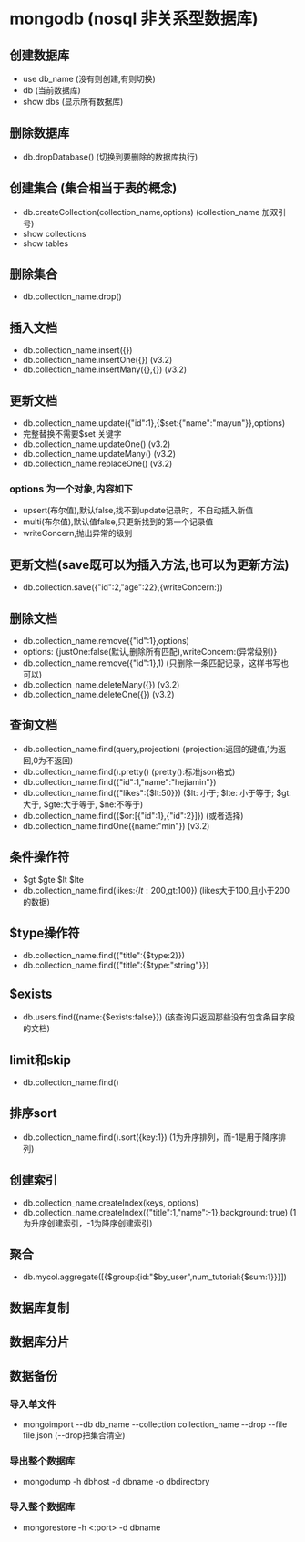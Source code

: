 # mongodb  (nosql 非关系型数据库)

## 创建数据库
- use db_name   (没有则创建,有则切换)
- db  (当前数据库)
- show dbs  (显示所有数据库)

## 删除数据库
- db.dropDatabase()    (切换到要删除的数据库执行)

## 创建集合  (集合相当于表的概念)
- db.createCollection(collection_name,options)   (collection_name 加双引号)
- show collections
- show tables

## 删除集合
- db.collection_name.drop()   

## 插入文档
- db.collection_name.insert({})
- db.collection_name.insertOne({})  (v3.2)
- db.collection_name.insertMany({},{})  (v3.2)

## 更新文档
- db.collection_name.update({"id":1},{$set:{"name":"mayun"}},options)
- 完整替换不需要$set 关键字
- db.collection_name.updateOne()  (v3.2)
- db.collection_name.updateMany()  (v3.2)
- db.collection_name.replaceOne()  (v3.2)

### options 为一个对象,内容如下 
- upsert(布尔值),默认false,找不到update记录时，不自动插入新值
- multi(布尔值),默认值false,只更新找到的第一个记录值
- writeConcern,抛出异常的级别

## 更新文档(save既可以为插入方法,也可以为更新方法)
- db.collection.save({"id":2,"age":22},{writeConcern:<document>})


## 删除文档
- db.collection_name.remove({"id":1},options)
- options: {justOne:false(默认,删除所有匹配),writeConcern:(异常级别)}
- db.collection_name.remove({"id":1},1) (只删除一条匹配记录，这样书写也可以)
- db.collection_name.deleteMany({})  (v3.2)
- db.collection_name.deleteOne({})   (v3.2)

## 查询文档
- db.collection_name.find(query,projection)  (projection:返回的键值,1为返回,0为不返回)
- db.collection_name.find().pretty()  (pretty():标准json格式)
- db.collection_name.find({"id":1,"name":"hejiamin"})
- db.collection_name.find({"likes":{$lt:50}})   ($lt: 小于;   $lte: 小于等于;  $gt: 大于,  $gte:大于等于, $ne:不等于)
- db.collection_name.find({$or:[{"id":1},{"id":2}]})   (或者选择)
- db.collection_name.findOne({name:"min"})  (v3.2)

## 条件操作符
- $gt  $gte  $lt  $lte
- db.collection_name.find(likes:{$lt:200,$gt:100})   (likes大于100,且小于200的数据)

## $type操作符
- db.collection_name.find({"title":{$type:2}})
- db.collection_name.find({"title":{$type:"string"}})

## $exists
- db.users.find({name:{$exists:false}})   (该查询只返回那些没有包含条目字段的文档)

## limit和skip
- db.collection_name.find()

## 排序sort
- db.collection_name.find().sort({key:1})   (1为升序排列，而-1是用于降序排列)

## 创建索引
- db.collection_name.createIndex(keys, options)
- db.collection_name.createIndex({"title":1,"name":-1},background: true)  (1为升序创建索引，-1为降序创建索引)

## 聚合
- db.mycol.aggregate([{$group:{id:"$by_user",num_tutorial:{$sum:1}}}])

## 数据库复制

## 数据库分片

## 数据备份
### 导入单文件
- mongoimport --db db_name --collection collection_name --drop --file file.json  (--drop把集合清空)

### 导出整个数据库
- mongodump -h dbhost -d dbname -o dbdirectory

### 导入整个数据库
- mongorestore -h <hostname><:port> -d dbname <path>
